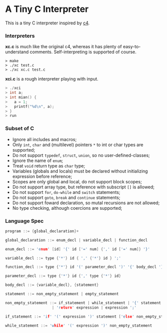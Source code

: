 # A Tiny C Interpreter
This is a tiny C interpreter inspired by [c4](https://github.com/rswier/c4).



### Interpreters

**xc.c** is much like the original c4, whereas it has plenty of easy-to-understand comments. Self-interpreting is supported of course.

```shell
> make
> ./xc test.c
> ./xc xc.c test.c
```



**xci.c** is a rough interpreter playing with input.

```c
> ./xci
> int a;
> int mian() {
> 	a = 1;
>	printf("%d\n", a);
> }
> run
```



### Subset of C

- Ignore all includes and macros;
- Only `int`, `char` and (multilevel) pointers `*` to int or char types are supported;
- Do not support `typedef`, `struct`, `union`, so no user-defined-classes;
- Ignore the name of `enum`;
- Treat `void` return type as `char` type;
- Variables (globals and locals) must be declared without initializing expression before reference;
- Scopes are only global and local, do not support block scopes;
- Do not support array type, but reference with subscript `[]` is allowed;
- Do not support `for`, `do-while` and `switch` statements;
- Do not support `goto`, `break` and `continue` statements;
- Do not support foward declaration, so mutal recursions are not allowed;
- No type checking, although coercions are supported;



### Language Spec

```c
program ::= {global_declaration}+

global_declaration ::= enum_decl | variable_decl | function_decl

enum_decl ::= 'enum' [id] '{' id ['=' num] {',' id ['=' num]} '}'

variable_decl ::= type {'*'} id { ',' {'*'} id } ';'

function_decl ::= type {'*'} id '(' parameter_decl ')' '{' body_decl '}'

parameter_decl ::= type {'*'} id {',' type {'*'} id}

body_decl ::= {variable_decl}, {statement}

statement ::= non_empty_statement | empty_statement

non_empty_statement ::= if_statement | while_statement | '{' statement '}'
                     | 'return' expression | expression ';'

if_statement ::= 'if' '(' expression ')' statement ['else' non_empty_statement]

while_statement ::= 'while' '(' expression ')' non_empty_statement
```



